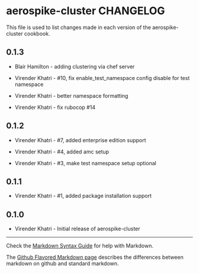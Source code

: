 aerospike-cluster CHANGELOG
===========================

This file is used to list changes made in each version of the aerospike-cluster cookbook.

0.1.3
-----

- Blair Hamilton - adding clustering via chef server

- Virender Khatri - #10, fix enable_test_namespace config disable for test namespace

- Virender Khatri - better namespace formatting

- Virender Khatri - fix rubocop #14

0.1.2
-----

- Virender Khatri - #7, added enterprise edition support

- Virender Khatri - #4, added amc setup

- Virender Khatri - #3, make test namespace setup optional

0.1.1
-----

- Virender Khatri - #1, added package installation support

0.1.0
-----

- Virender Khatri - Initial release of aerospike-cluster

- - -
Check the [Markdown Syntax Guide](http://daringfireball.net/projects/markdown/syntax) for help with Markdown.

The [Github Flavored Markdown page](http://github.github.com/github-flavored-markdown/) describes the differences between markdown on github and standard markdown.
